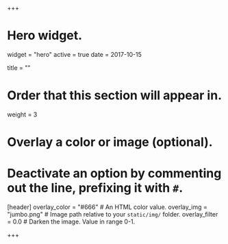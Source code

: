 +++
# Hero widget.
widget = "hero"
active = true
date = 2017-10-15

title = ""

# Order that this section will appear in.
weight = 3

# Overlay a color or image (optional).
#   Deactivate an option by commenting out the line, prefixing it with `#`.
[header]
  overlay_color = "#666"  # An HTML color value.
  overlay_img = "jumbo.png"  # Image path relative to your `static/img/` folder.
  overlay_filter = 0.0  # Darken the image. Value in range 0-1.

+++


<br>
<br><br>
